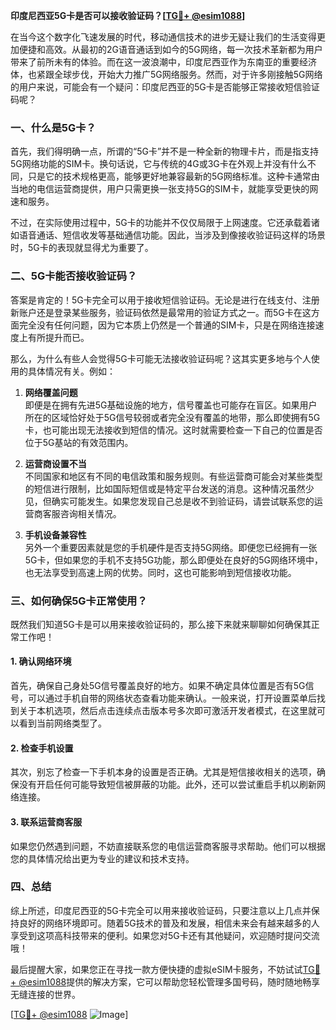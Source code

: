 **印度尼西亚5G卡是否可以接收验证码？[[TG💪+ @esim1088](https://t.me/s/esim1088)]**

在当今这个数字化飞速发展的时代，移动通信技术的进步无疑让我们的生活变得更加便捷和高效。从最初的2G语音通话到如今的5G网络，每一次技术革新都为用户带来了前所未有的体验。而在这一波浪潮中，印度尼西亚作为东南亚的重要经济体，也紧跟全球步伐，开始大力推广5G网络服务。然而，对于许多刚接触5G网络的用户来说，可能会有一个疑问：印度尼西亚的5G卡是否能够正常接收短信验证码呢？

### 一、什么是5G卡？

首先，我们得明确一点，所谓的“5G卡”并不是一种全新的物理卡片，而是指支持5G网络功能的SIM卡。换句话说，它与传统的4G或3G卡在外观上并没有什么不同，只是它的技术规格更高，能够更好地兼容最新的5G网络标准。这种卡通常由当地的电信运营商提供，用户只需更换一张支持5G的SIM卡，就能享受更快的网速和服务。

不过，在实际使用过程中，5G卡的功能并不仅仅局限于上网速度。它还承载着诸如语音通话、短信收发等基础通信功能。因此，当涉及到像接收验证码这样的场景时，5G卡的表现就显得尤为重要了。

### 二、5G卡能否接收验证码？

答案是肯定的！5G卡完全可以用于接收短信验证码。无论是进行在线支付、注册新账户还是登录某些服务，验证码依然是最常用的验证方式之一。而5G卡在这方面完全没有任何问题，因为它本质上仍然是一个普通的SIM卡，只是在网络连接速度上有所提升而已。

那么，为什么有些人会觉得5G卡可能无法接收验证码呢？这其实更多地与个人使用的具体情况有关。例如：

1. **网络覆盖问题**  
   即便是在拥有先进5G基础设施的地方，信号覆盖也可能存在盲区。如果用户所在的区域恰好处于5G信号较弱或者完全没有覆盖的地带，那么即使拥有5G卡，也可能出现无法接收到短信的情况。这时就需要检查一下自己的位置是否位于5G基站的有效范围内。

2. **运营商设置不当**  
   不同国家和地区有不同的电信政策和服务规则。有些运营商可能会对某些类型的短信进行限制，比如国际短信或是特定平台发送的消息。这种情况虽然少见，但确实可能发生。如果您发现自己总是收不到验证码，请尝试联系您的运营商客服咨询相关情况。

3. **手机设备兼容性**  
   另外一个重要因素就是您的手机硬件是否支持5G网络。即便您已经拥有一张5G卡，但如果您的手机不支持5G功能，那么即便处在良好的5G网络环境中，也无法享受到高速上网的优势。同时，这也可能影响到短信接收功能。

### 三、如何确保5G卡正常使用？

既然我们知道5G卡是可以用来接收验证码的，那么接下来就来聊聊如何确保其正常工作吧！

#### 1. 确认网络环境
首先，确保自己身处5G信号覆盖良好的地方。如果不确定具体位置是否有5G信号，可以通过手机自带的网络状态查看功能来确认。一般来说，打开设置菜单后找到关于本机选项，然后点击连续点击版本号多次即可激活开发者模式，在这里就可以看到当前网络类型了。

#### 2. 检查手机设置
其次，别忘了检查一下手机本身的设置是否正确。尤其是短信接收相关的选项，确保没有开启任何可能导致短信被屏蔽的功能。此外，还可以尝试重启手机以刷新网络连接。

#### 3. 联系运营商客服
如果您仍然遇到问题，不妨直接联系您的电信运营商客服寻求帮助。他们可以根据您的具体情况给出更为专业的建议和技术支持。

### 四、总结

综上所述，印度尼西亚的5G卡完全可以用来接收验证码，只要注意以上几点并保持良好的网络环境即可。随着5G技术的普及和发展，相信未来会有越来越多的人享受到这项高科技带来的便利。如果您对5G卡还有其他疑问，欢迎随时提问交流哦！

最后提醒大家，如果您正在寻找一款方便快捷的虚拟eSIM卡服务，不妨试试[TG💪+ @esim1088](https://t.me/s/esim1088)提供的解决方案，它可以帮助您轻松管理多国号码，随时随地畅享无缝连接的世界。  

[[TG💪+ @esim1088](https://t.me/s/esim1088) ![Image](https://i.postimg.cc/4NQfJmqS/Snipaste-2025-05-13-00-14-12.png)]
